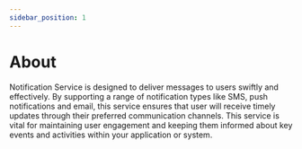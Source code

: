 ```yaml
---
sidebar_position: 1
---
```


# About

Notification Service is designed to deliver messages to users swiftly and effectively. By supporting a range of notification types like SMS, push notifications and email, this service ensures that user will receive timely updates through their preferred communication channels.
This service is vital for maintaining user engagement and keeping them informed about key events and activities within your application or system.